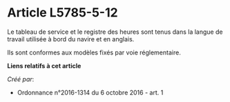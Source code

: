 # Article L5785-5-12

Le tableau de service et le registre des heures sont tenus dans la langue de travail utilisée à bord du navire et en
anglais. 

Ils sont conformes aux modèles fixés par voie réglementaire.

**Liens relatifs à cet article**

_Créé par_:

  - Ordonnance n°2016-1314 du 6 octobre 2016 - art. 1
